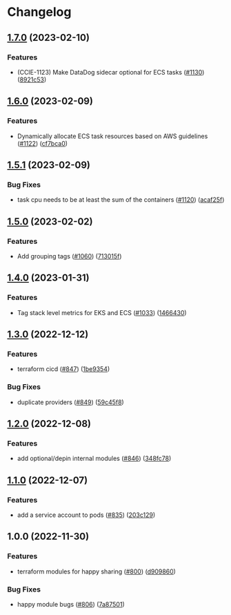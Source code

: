 # Changelog

## [1.7.0](https://github.com/chanzuckerberg/happy/compare/happy-service-ecs-v1.6.0...happy-service-ecs-v1.7.0) (2023-02-10)


### Features

* (CCIE-1123) Make DataDog sidecar optional for ECS tasks ([#1130](https://github.com/chanzuckerberg/happy/issues/1130)) ([8921c53](https://github.com/chanzuckerberg/happy/commit/8921c53369c044d356f7f98009dfcef88469a4c1))

## [1.6.0](https://github.com/chanzuckerberg/happy/compare/happy-service-ecs-v1.5.1...happy-service-ecs-v1.6.0) (2023-02-09)


### Features

* Dynamically allocate ECS task resources based on AWS guidelines ([#1122](https://github.com/chanzuckerberg/happy/issues/1122)) ([cf7bca0](https://github.com/chanzuckerberg/happy/commit/cf7bca04b33c65a439535d7fcb7ba6aee48f7b48))

## [1.5.1](https://github.com/chanzuckerberg/happy/compare/happy-service-ecs-v1.5.0...happy-service-ecs-v1.5.1) (2023-02-09)


### Bug Fixes

* task cpu needs to be at least the sum of the containers ([#1120](https://github.com/chanzuckerberg/happy/issues/1120)) ([acaf25f](https://github.com/chanzuckerberg/happy/commit/acaf25f7f09587fb94f607bf8bd392ac7dcf6a5a))

## [1.5.0](https://github.com/chanzuckerberg/happy/compare/happy-service-ecs-v1.4.0...happy-service-ecs-v1.5.0) (2023-02-02)


### Features

* Add grouping tags ([#1060](https://github.com/chanzuckerberg/happy/issues/1060)) ([713015f](https://github.com/chanzuckerberg/happy/commit/713015ff7c24278c6315b9ad0ce04e98fb56bb4e))

## [1.4.0](https://github.com/chanzuckerberg/happy/compare/happy-service-ecs-v1.3.0...happy-service-ecs-v1.4.0) (2023-01-31)


### Features

* Tag stack level metrics for EKS and ECS ([#1033](https://github.com/chanzuckerberg/happy/issues/1033)) ([1466430](https://github.com/chanzuckerberg/happy/commit/146643014a9c60cf2bac67fd25d6881827b9b3e9))

## [1.3.0](https://github.com/chanzuckerberg/happy/compare/happy-service-ecs-v1.2.0...happy-service-ecs-v1.3.0) (2022-12-12)


### Features

* terraform cicd ([#847](https://github.com/chanzuckerberg/happy/issues/847)) ([1be9354](https://github.com/chanzuckerberg/happy/commit/1be9354192ce8085fa967c0c9280a772a4bb6daa))


### Bug Fixes

* duplicate providers ([#849](https://github.com/chanzuckerberg/happy/issues/849)) ([59c45f8](https://github.com/chanzuckerberg/happy/commit/59c45f8b6fbf9b877a8de60662793ccc45292f09))

## [1.2.0](https://github.com/chanzuckerberg/happy/compare/happy-service-ecs-v1.1.0...happy-service-ecs-v1.2.0) (2022-12-08)


### Features

* add optional/depin internal modules ([#846](https://github.com/chanzuckerberg/happy/issues/846)) ([348fc78](https://github.com/chanzuckerberg/happy/commit/348fc7876fd7427487d7ea340171898a39d4b05b))

## [1.1.0](https://github.com/chanzuckerberg/happy/compare/happy-service-ecs-v1.0.0...happy-service-ecs-v1.1.0) (2022-12-07)


### Features

* add a service account to pods ([#835](https://github.com/chanzuckerberg/happy/issues/835)) ([203c129](https://github.com/chanzuckerberg/happy/commit/203c1294602160dfc4aacc15adf8ebc91e83af5a))

## 1.0.0 (2022-11-30)


### Features

* terraform modules for happy sharing ([#800](https://github.com/chanzuckerberg/happy/issues/800)) ([d909860](https://github.com/chanzuckerberg/happy/commit/d9098607e37b29c71bdc3ddac9fabd7ba280606b))


### Bug Fixes

* happy module bugs ([#806](https://github.com/chanzuckerberg/happy/issues/806)) ([7a87501](https://github.com/chanzuckerberg/happy/commit/7a875019afda4bc016558ee06c846c940a71a6dd))
